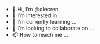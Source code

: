 - 👋 Hi, I’m @dlecren
- 👀 I’m interested in ...
- 🌱 I’m currently learning ...
- 💞️ I’m looking to collaborate on ...
- 📫 How to reach me ...

<!---
dlecren/dlecren is a ✨ special ✨ repository because its `README.md` (this file) appears on your GitHub profile.
You can click the Preview link to take a look at your changes.
--->
